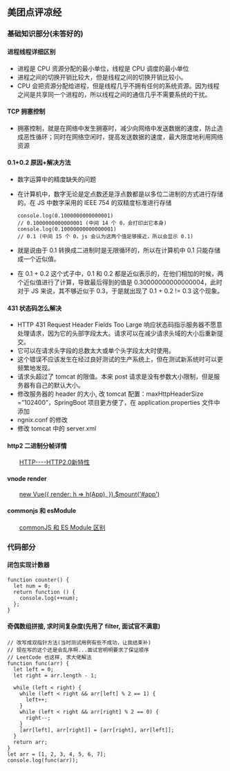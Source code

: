 ## 美团点评凉经

### 基础知识部分(未答好的)

#### 进程线程详细区别

- 进程是 CPU 资源分配的最小单位，线程是 CPU 调度的最小单位
- 进程之间的切换开销比较大，但是线程之间的切换开销比较小。
- CPU 会把资源分配给进程，但是线程几乎不拥有任何的系统资源。因为线程之间是共享同一个进程的，所以线程之间的通信几乎不需要系统的干扰。

#### TCP 拥塞控制

- 拥塞控制，就是在网络中发生拥塞时，减少向网络中发送数据的速度，防止造成恶性循环；同时在网络空闲时，提高发送数据的速度，最大限度地利用网络资源

#### 0.1+0.2 原因+解决方法

- 数字运算中的精度缺失的问题
- 在计算机中，数字无论是定点数还是浮点数都是以多位二进制的方式进行存储的。在 JS 中数字采用的 IEEE 754 的双精度标准进行存储

  ```
  console.log(0.1000000000000001)
  // 0.1000000000000001 (中间 14 个 0，会打印出它本身)
  console.log(0.10000000000000001)
  // 0.1 (中间 15 个 0，js 会认为这两个值足够接近，所以会显示 0.1)
  ```

- 就是说由于 0.1 转换成二进制时是无限循环的，所以在计算机中 0.1 只能存储成一个近似值。
- 在 0.1 + 0.2 这个式子中，0.1 和 0.2 都是近似表示的，在他们相加的时候，两个近似值进行了计算，导致最后得到的值是 0.30000000000000004，此时对于 JS 来说，其不够近似于 0.3，于是就出现了 0.1 + 0.2 != 0.3 这个现象。

#### 431 状态码怎么解决

- HTTP 431 Request Header Fields Too Large 响应状态码指示服务器不愿意处理请求，因为它的头部字段太大。请求可以在减少请求头域的大小后重新提交。
- 它可以在请求头字段的总数太大或单个头字段太大时使用。
- 这个错误不应该发生在经过良好测试的生产系统上，但在测试新系统时可以更频繁地发现。
- 请求头超过了 tomcat 的限值。本来 post 请求是没有参数大小限制，但是服务器有自己的默认大小。
- 修改服务器的 header 的大小, 改 tomcat 配置：maxHttpHeaderSize =”102400”，SpringBoot 项目更方便了，在 application.properties 文件中添加
- ngnix.conf 的修改
- 修改 tomcat 中的 server.xml

#### http2 二进制分帧详情

<html>
<!--在这里插入内容-->
<a style="margin-left:28px" href="https://juejin.cn/post/6844903545532071943">HTTP----HTTP2.0新特性</a><br/>
</html>

#### vnode render

<html>
<!--在这里插入内容-->
<a style="margin-left:28px" href="https://www.cnblogs.com/rickdiculous/p/14349240.html">new Vue({ render: h => h(App), }).$mount('#app')</a><br/>
</html>

#### commonjs 和 esModule

<html>
<!--在这里插入内容-->
<a style="margin-left:28px" href="https://zhuanlan.zhihu.com/p/161015809">commonJS 和 ES Module 区别</a><br/>
</html>

### 代码部分

#### 闭包实现计数器

    function counter() {
      let num = 0;
      return function () {
        console.log(++num);
      };
    }

#### 奇偶数组拼接, 求时间复杂度(先用了 filter, 面试官不满意)

    // 改写成双指针方法(当时测试用例有些不成功，让我结束补)
    // 现在写的这个还是会乱序啊...面试官明明要求了保证顺序
    // LeetCode 也这样, 求大佬解法
    function func(arr) {
      let left = 0;
      let right = arr.length - 1;

      while (left < right) {
        while (left < right && arr[left] % 2 == 1) {
          left++;
        }
        while (left < right && arr[right] % 2 == 0) {
          right--;
        }
        [arr[left], arr[right]] = [arr[right], arr[left]];
      }
      return arr;
    }
    let arr = [1, 2, 3, 4, 5, 6, 7];
    console.log(func(arr));
